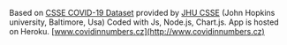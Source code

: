 
Based on [CSSE COVID-19 Dataset](https://github.com/CSSEGISandData/COVID-19) provided by [JHU CSSE](https://www.jhu.edu/) (John Hopkins university, Baltimore, Usa)
Coded with Js, Node.js, Chart.js. App is hosted on Heroku.
[www.covidinnumbers.cz](http://www.covidinnumbers.cz)
